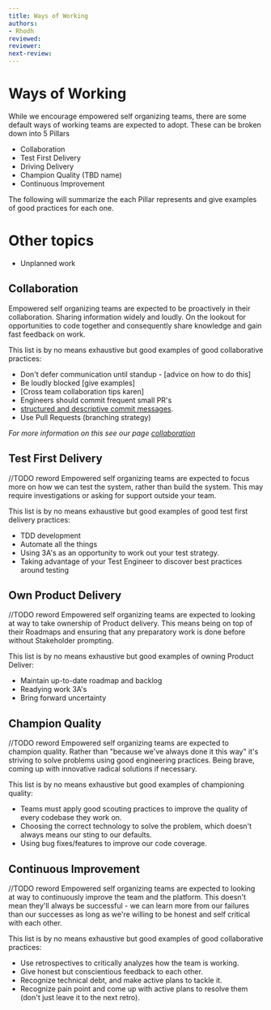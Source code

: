 ```yaml
---
title: Ways of Working
authors: 
- Rhodh
reviewed: 
reviewer:
next-review: 
---
```

# Ways of Working

While we encourage empowered self organizing teams, there are some default ways of working teams are expected to adopt. These can be broken down into 5 Pillars

 - Collaboration
 - Test First Delivery
 - Driving Delivery 
 - Champion Quality (TBD name)
 - Continuous Improvement

 The following will summarize the each Pillar represents and give examples of good practices for each one.

 # Other topics
 - Unplanned work

## Collaboration

Empowered self organizing teams are expected to be proactively in their collaboration. Sharing information widely and loudly. On the lookout for opportunities to code together and consequently share knowledge and gain fast feedback on work.  

This list is by no means exhaustive but good examples of good collaborative practices:


- Don't defer communication until standup - [advice on how to do this]
- Be loudly blocked [give examples]
- [Cross team collaboration tips karen]
- Engineers should commit frequent small PR's
- [structured and descriptive commit messages](https://github.com/erlang/otp/wiki/writing-good-commit-messages).
- Use Pull Requests (branching strategy) 

_For more information on this see our page [collaboration](5.-Collaboration-&-Ops)_

## Test First Delivery

//TODO reword
Empowered self organizing teams are expected to focus more on how we can test the system, rather than build the system. This may require investigations or asking for support outside your team.

This list is by no means exhaustive but good examples of good test first delivery practices:

 - TDD development
 - Automate all the things
 - Using 3A's as an opportunity to work out your test strategy.
 - Taking advantage of your Test Engineer to discover best practices around testing

## Own Product Delivery

//TODO reword
Empowered self organizing teams are expected to looking at way to take ownership of Product delivery. This means being on top of their Roadmaps and ensuring that any preparatory work is done before without Stakeholder prompting.

This list is by no means exhaustive but good examples of owning Product Deliver:

- Maintain up-to-date roadmap and backlog
- Readying work 3A's
- Bring forward uncertainty

##  Champion Quality 

//TODO reword
Empowered self organizing teams are expected to champion quality. Rather than "because we've always done it this way" it's striving to solve problems using good engineering practices. Being brave, coming up with innovative radical solutions if necessary.

This list is by no means exhaustive but good examples of championing quality:

- Teams must apply good scouting practices to improve the quality of every codebase they work on.
- Choosing the correct technology to solve the problem, which doesn't always means our sting to our defaults.
- Using bug fixes/features to improve our code coverage.

## Continuous Improvement

//TODO reword
Empowered self organizing teams are expected to looking at way to continuously improve the team and the platform. This doesn't mean 
they'll always be successful - we can learn more from our failures than our successes as long as we're willing to be honest and self critical with each other.

This list is by no means exhaustive but good examples of good collaborative practices:

 - Use retrospectives to critically analyzes how the team is working.
 - Give honest but conscientious feedback to each other.
 - Recognize technical debt, and make active plans to tackle it.
 - Recognize pain point and come up with active plans to resolve them (don't just leave it to the next retro).





